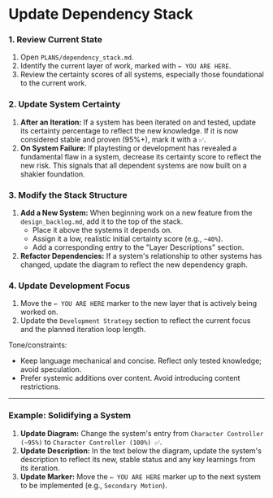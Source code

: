# Update Dependency Stack

### 1. Review Current State
1.  Open `PLANS/dependency_stack.md`.
2.  Identify the current layer of work, marked with `← YOU ARE HERE`.
3.  Review the certainty scores of all systems, especially those foundational to the current work.

### 2. Update System Certainty
1.  **After an Iteration:** If a system has been iterated on and tested, update its certainty percentage to reflect the new knowledge. If it is now considered stable and proven (95%+), mark it with a `✅`.
2.  **On System Failure:** If playtesting or development has revealed a fundamental flaw in a system, decrease its certainty score to reflect the new risk. This signals that all dependent systems are now built on a shakier foundation.

### 3. Modify the Stack Structure
1.  **Add a New System:** When beginning work on a new feature from the `design_backlog.md`, add it to the top of the stack.
    -   Place it above the systems it depends on.
    -   Assign it a low, realistic initial certainty score (e.g., `~40%`).
    -   Add a corresponding entry to the "Layer Descriptions" section.
2.  **Refactor Dependencies:** If a system's relationship to other systems has changed, update the diagram to reflect the new dependency graph.

### 4. Update Development Focus
1.  Move the `← YOU ARE HERE` marker to the new layer that is actively being worked on.
2.  Update the `Development Strategy` section to reflect the current focus and the planned iteration loop length.

Tone/constraints:
- Keep language mechanical and concise. Reflect only tested knowledge; avoid speculation.
- Prefer systemic additions over content. Avoid introducing content restrictions.

---

### Example: Solidifying a System

1.  **Update Diagram:** Change the system's entry from `Character Controller (~95%)` to `Character Controller (100%) ✅`.
2.  **Update Description:** In the text below the diagram, update the system's description to reflect its new, stable status and any key learnings from its iteration.
3.  **Update Marker:** Move the `← YOU ARE HERE` marker up to the next system to be implemented (e.g., `Secondary Motion`).